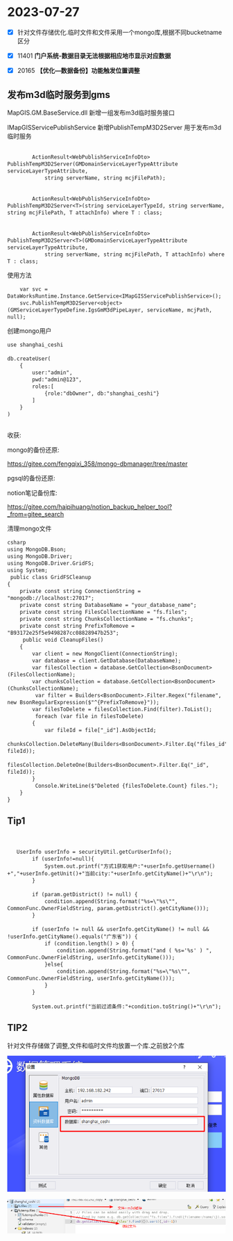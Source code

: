# 2023-07-27



- [x] 针对文件存储优化.临时文件和文件采用一个mongo库,根据不同bucketname区分
- [x] 11401 **门户系统-数据目录无法根据相应地市显示对应数据**
- [x] 20165 **【优化—数据备份】功能触发位置调整**





## 发布m3d临时服务到gms

MapGIS.GM.BaseService.dll 新增一组发布m3d临时服务接口

IMapGISServicePublishService 新增PublishTempM3D2Server  用于发布m3d临时服务

```

        ActionResult<WebPublishServiceInfoDto> PublishTempM3D2Server(GMDomainServiceLayerTypeAttribute serviceLayerTypeAttribute,
            string serverName, string mcjFilePath);


        ActionResult<WebPublishServiceInfoDto> PublishTempM3D2Server<T>(string serviceLayerTypeId, string serverName, string mcjFilePath, T attachInfo) where T : class;


        ActionResult<WebPublishServiceInfoDto> PublishTempM3D2Server<T>(GMDomainServiceLayerTypeAttribute serviceLayerTypeAttribute,
            string serverName, string mcjFilePath, T attachInfo) where T : class;

```

使用方法

```
    var svc = DataWorksRuntime.Instance.GetService<IMapGISServicePublishService>();
    svc.PublishTempM3D2Server<object>(GMServiceLayerTypeDefine.IgsGmM3dPipeLayer, serviceName, mcjPath, null);
```









创建mongo用户

```
use shanghai_ceshi

db.createUser(
    {
        user:"admin",
        pwd:"admin@123",
        roles:[
            {role:"dbOwner", db:"shanghai_ceshi"}
        ]
    }
)


```





收获:

mongo的备份还原:

https://gitee.com/fengqixi_358/mongo-dbmanager/tree/master

pgsql的备份还原:



notion笔记备份库:

https://gitee.com/haipihuang/notion_backup_helper_tool?_from=gitee_search



清理mongo文件

```
csharp
using MongoDB.Bson;
using MongoDB.Driver;
using MongoDB.Driver.GridFS;
using System;
 public class GridFSCleanup
{
    private const string ConnectionString = "mongodb://localhost:27017";
    private const string DatabaseName = "your_database_name";
    private const string FilesCollectionName = "fs.files";
    private const string ChunksCollectionName = "fs.chunks";
    private const string PrefixToRemove = "B93172e25f5e9498287cc08828947b253";
     public void CleanupFiles()
    {
        var client = new MongoClient(ConnectionString);
        var database = client.GetDatabase(DatabaseName);
        var filesCollection = database.GetCollection<BsonDocument>(FilesCollectionName);
        var chunksCollection = database.GetCollection<BsonDocument>(ChunksCollectionName);
         var filter = Builders<BsonDocument>.Filter.Regex("filename", new BsonRegularExpression($"^{PrefixToRemove}"));
        var filesToDelete = filesCollection.Find(filter).ToList();
         foreach (var file in filesToDelete)
        {
            var fileId = file["_id"].AsObjectId;
            chunksCollection.DeleteMany(Builders<BsonDocument>.Filter.Eq("files_id", fileId));
            filesCollection.DeleteOne(Builders<BsonDocument>.Filter.Eq("_id", fileId));
        }
         Console.WriteLine($"Deleted {filesToDelete.Count} files.");
    }
}
```







## Tip1

```


   UserInfo userInfo = securityUtil.getCurUserInfo();
        if (userInfo!=null){
            System.out.printf("方式1获取用户:"+userInfo.getUsername() +","+userInfo.getUnit()+"当前city:"+userInfo.getCityName()+"\r\n");
        }

        if (param.getDistrict() != null) {
            condition.append(String.format("%s=\"%s\"", CommonFunc.OwnerFieldString, param.getDistrict().getCityName()));
        }

        if (userInfo != null && userInfo.getCityName() != null && !userInfo.getCityName().equals("广东省")) {
            if (condition.length() > 0) {
                condition.append(String.format("and ( %s='%s' ) ", CommonFunc.OwnerFieldString, userInfo.getCityName()));
            }else{
                condition.append(String.format("%s=\"%s\"", CommonFunc.OwnerFieldString, userInfo.getCityName()));
            }
        }

        System.out.printf("当前过滤条件:"+condition.toString()+"\r\n");
```











## TIP2

针对文件存储做了调整,文件和临时文件均放置一个库.之前放2个库



![image-20230727101303304](./2023-07-27.assets/image-20230727101303304.png)



![image-20230727101433211](./2023-07-27.assets/image-20230727101433211.png)